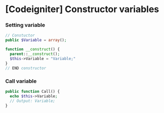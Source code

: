[Codeigniter] Constructor variables
====================================

### Setting variable
```php
// Constuctor
public $Variable = array();

function __construct() {
  parent::__construct();
  $this->Variable = "Variable;"
}
// END constructor
```

### Call variable
```php
public function Call() {
  echo $this->Variable;
  // Output: Variable;
}
